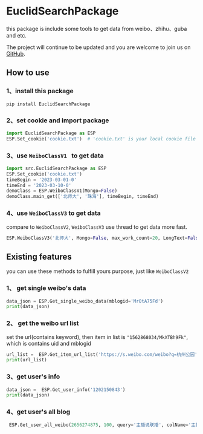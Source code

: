 # EuclidSearchPackage

this package is include some tools to get data from weibo、zhihu、guba and etc.

The project will continue to be updated and you are welcome to join us on [GitHub](https://github.com/Euclid-Jie/EuclidSearchPackage).

## How to use

### 1、install this package

```shell
pip install EuclidSearchPackage
```

### 2、set cookie and import package

```python
import EuclidSearchPackage as ESP
ESP.Set_cookie('cookie.txt')  # 'cookie.txt' is your local cookie file path
```

### 3、use `WeiboClassV1 ` to get data

```python
import src.EuclidSearchPackage as ESP
ESP.Set_cookie('cookie.txt')
timeBegin = '2023-03-01-0'
timeEnd = '2023-03-10-0'
demoClass = ESP.WeiboClassV1(Mongo=False)
demoClass.main_get(['北师大', '珠海'], timeBegin, timeEnd)
```

### 4、use `WeiboClassV3` to get data

compare to `WeiboClassV2`, `WeiboClassV3` use thread to get data more fast.

```python
ESP.WeiboClassV3('北师大', Mongo=False, max_work_count=20, LongText=False).main('2023-03-11-00', '2023-03-27-21')
```

## Existing features

you can use these methods to fulfill yours purpose, just like `WeiboClassV2`


### 1、 get single weibo's data

```python
data_json = ESP.Get_single_weibo_data(mblogid='MrOtA75Fd')
print(data_json)
```
### 2、 get the weibo url list

set the url(contains keyword),  then  item in list is `"1562868034/MkXTBh9Fk"`, which is contains uid and mblogid

```python
url_list =  ESP.Get_item_url_list('https://s.weibo.com/weibo?q=杭州公园')
print(url_list)
```
### 3、get user's info

```python
data_json =  ESP.Get_user_info('1202150843')
print(data_json)
```
### 4、get user's all blog

```python
 ESP.Get_user_all_weibo(2656274875, 100, query='主播说联播', colName='主播说联播', csv=True)
```
